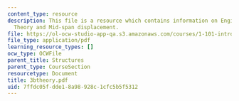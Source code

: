 ```yaml
---
content_type: resource
description: This file is a resource which contains information on Engineering Beam
  Theory and Mid-span displacement.
file: https://ol-ocw-studio-app-qa.s3.amazonaws.com/courses/1-101-introduction-to-civil-and-environmental-engineering-design-i-fall-2006/7ffdc05fdde18a98928c1cfc5b5f5312_3btheory.pdf
file_type: application/pdf
learning_resource_types: []
ocw_type: OCWFile
parent_title: Structures
parent_type: CourseSection
resourcetype: Document
title: 3btheory.pdf
uid: 7ffdc05f-dde1-8a98-928c-1cfc5b5f5312
---
```

